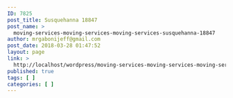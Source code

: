 ```yaml
---
ID: 7825
post_title: Susquehanna 18847
post_name: >
  moving-services-moving-services-moving-services-susquehanna-18847
author: mrgabonijeff@gmail.com
post_date: 2018-03-28 01:47:52
layout: page
link: >
  http://localhost/wordpress/moving-services-moving-services-moving-services-susquehanna-18847/
published: true
tags: [ ]
categories: [ ]
---
```

